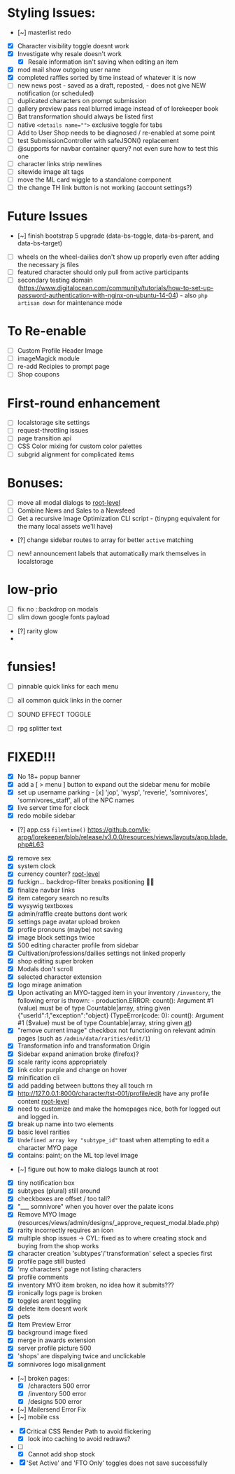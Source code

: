 # Styling Issues:
- [~] masterlist redo
- [x] Character visibility toggle doesnt work
- [x] Investigate why resale doesn't work
  - [x] Resale information isn't saving when editing an item
- [x] mod mail show outgoing user name
- [x] completed raffles sorted by time instead of whatever it is now
- [ ] new news post - saved as a draft, reposted, - does not give NEW notification (or scheduled)
- [ ] duplicated characters on prompt submission
- [ ] gallery preview pass real blurred image instead of of lorekeeper book
- [ ] Bat transformation should always be listed first
- [ ] native `<details name="">` exclusive toggle for tabs
- [ ] Add to User Shop needs to be diagnosed / re-enabled at some point
- [ ] test SubmissionController with safeJSON() replacement
- [ ] @supports for navbar container query? not even sure how to test this one
- [ ] character links strip newlines
- [ ] sitewide image alt tags
- [ ] move the ML card wiggle to a standalone component
- [ ] the change TH link button is not working (account settings?)

# Future Issues
- [~] finish bootstrap 5 upgrade (data-bs-toggle, data-bs-parent, and data-bs-target)
- [ ] wheels on the wheel-dailies don't show up properly even after adding the necessary js files
- [ ] featured character should only pull from active participants
- [ ] secondary testing domain (https://www.digitalocean.com/community/tutorials/how-to-set-up-password-authentication-with-nginx-on-ubuntu-14-04)
      - also `php artisan down` for maintenance mode

# To Re-enable
- [ ] Custom Profile Header Image
- [ ] imageMagick module
- [ ] re-add Recipies to prompt page
- [ ] Shop coupons

# First-round enhancement
- [ ] localstorage site settings
- [ ] request-throttling issues
- [ ] page transition api
- [ ] CSS Color mixing for custom color palettes
- [ ] subgrid alignment for complicated items

# Bonuses:
- [ ] move all modal dialogs to [root-level](resources/views/layouts/app.blade.php#L173)
- [ ] Combine News and Sales to a Newsfeed
- [ ] Get a recursive Image Optimization CLI script
      - (tinypng equivalent for the many local assets we'll have)
- [?] change sidebar routes to array for better `active` matching
- [ ] new! announcement labels that automatically mark themselves in localstorage

# low-prio
- [ ] fix no ::backdrop on modals
- [ ] slim down google fonts payload
- [?] rarity glow
-
# funsies!
- [ ] pinnable quick links for each menu
- [ ] all common quick links in the corner
- [ ] SOUND EFFECT TOGGLE
- [ ] rpg splitter text


# FIXED!!!
- [x] No 18+ popup banner
- [x] add a [ > menu ] button to expand out the sidebar menu for mobile
- [x] set up username parking
      - [x] 'jop', 'wysp', 'reverie', 'somnivores', 'somnivores_staff', all of the NPC names
- [x] live server time for clock
- [x] redo mobile sidebar
- [?] app.css `filemtime()` https://github.com/lk-arpg/lorekeeper/blob/release/v3.0.0/resources/views/layouts/app.blade.php#L63

- [x] remove sex
- [x] system clock
- [x] currency counter? [root-level](app/Models/Currency/Currency.php#310)
- [x] fuckign... backdrop-filter breaks positioning 😮‍💨
- [x] finalize navbar links
- [x] item category search no results
- [x] wysywig textboxes
- [x] admin/raffle create buttons dont work
- [x] settings page avatar upload broken
- [x] profile pronouns (maybe) not saving
- [x] image block settings twice
- [x] 500 editing character profile from sidebar
- [x] Cultivation/professions/dailies settings not linked properly
- [x] shop editing super broken
- [x] Modals don't scroll
- [x] selected character extension
- [x] logo mirage animation
- [x] Upon activating an MYO-tagged item in your inventory `/inventory`, the following error is thrown:
      - production.ERROR: count(): Argument #1 (value) must be of type Countable|array, string given {"userId":1,"exception":"object} (TypeError(code: 0): count(): Argument #1 ($value) must be of type Countable|array, string given [at](/app/Services/CharacterManager.php#107))
- [x] "remove current image" checkbox not functioning on relevant admin pages (such as `/admin/data/rarities/edit/1`)
- [x] Transformation info and transformation Origin
- [x] Sidebar expand animation broke (firefox)?
- [x] scale rarity icons appropriately
- [x] link color purple and change on hover
- [x] minification cli
- [x] add padding between buttons they all touch rn
- [x] http://127.0.0.1:8000/character/tst-001/profile/edit have any profile content [root-level](resources/views/character/character.blade.php#64)
- [x] need to customize and make the homepages nice, both for logged out and logged in.
- [x] break up name into two elements
- [x] basic level rarities
- [x] `Undefined array key "subtype_id"` toast when attempting to edit a character MYO page
- [x] contains: paint; on the ML top level image
- [~] figure out how to make dialogs launch at root
- [x] tiny notification box
- [x] subtypes (plural) still around
- [x] checkboxes are offset / too tall?
- [x] "___ somnivore" when you hover over the palate icons
- [x] Remove MYO Image (resources/views/admin/designs/_approve_request_modal.blade.php)
- [x] rarity incorrectly requires an icon
- [x] multiple shop issues -> CYL: fixed as to where creating stock and buying from the shop works
- [x] character creation 'subtypes'/'transformation' select a species first
- [x] profile page still busted
- [x] 'my characters' page not listing characters
- [x] profile comments
- [x] inventory MYO item broken, no idea how it submits???
- [x] ironically logs page is broken
- [x] toggles arent toggling
- [x] delete item doesnt work
- [x] pets
- [x] Item Preview Error
- [x] background image fixed
- [x] merge in awards extension
- [x] server profile picture 500
- [x] 'shops' are dispalying twice and unclickable
- [x] somnivores logo misalignment
- [~] broken pages:
    - [x] /characters 500 error
    - [x] /inventory 500 error
    - [x] /designs 500 error
- [~] Mailersend Error Fix
- [~] mobile css
- [x] Critical CSS Render Path to avoid flickering
    - [x] look into caching to avoid redraws?
- [ ] - [x] Cannot add shop stock
- [x] 'Set Active' and 'FTO Only' toggles does not save successfully
